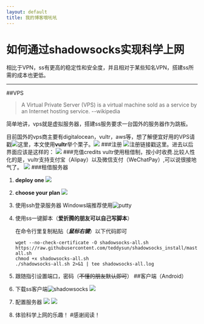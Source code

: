 ```yaml
---
layout: default
title: 我的博客哦吼吼
---
```


# 如何通过shadowsocks实现科学上网
相比于VPN，ss有更高的稳定性和安全度，并且相对于某些知名VPN，搭建ss所需的成本也更低。
*********************
##VPS
>A Virtual Private Server (VPS) is a virtual machine sold as a service by an Internet hosting service.   --wikipedia

简单地讲，vps就是虚拟服务器，搭建ss服务要求一台国外的服务器作为跳板。

目前国外的vps商主要有digitalocean，vultr，aws等，想了解便宜好用的VPS请戳![这里](http://www.vpsdx.com/?ugfcba=uv70e3)，本文使用**vultr**举个栗子。![](/images/vultr.png)
###注册
![**注册链接戳这里**](https://www.vultr.com/?ref=7235190)。进去以后界面应该是这样的：
![](/images/注册.png)
###充值credits
vultr使用租借制，按小时收费.比较人性化的是，vultr支持支付宝（Alipay）以及微信支付（WeChatPay）,可以说很接地气了。
![](/images/cz.png)
###租借服务器
1. **deploy one**
![](/images/jfwq1.png)
2. **choose your plan**
![](/images/jfwq2.png)
3. 使用ssh登录服务器
Windows端推荐使用![putty](https://www.putty.org/)
4. 使用ss一键脚本（**爱折腾的朋友可以自己写脚本**）

    在命令行里复制粘贴（***鼠标右键***）以下代码即可
    ```
    wget --no-check-certificate -O shadowsocks-all.sh https://raw.githubusercontent.com/teddysun/shadowsocks_install/master/shadowsocks-all.sh
    chmod +x shadowsocks-all.sh
    ./shadowsocks-all.sh 2>&1 | tee shadowsocks-all.log
    ```
5. 跟随指引设置端口，密码（~~不懂的朋友默认即可~~）
##客户端（Android）
1. 下载ss客户端![shadowsocks](https://github.com/shadowsocks/shadowsocks-windows)
![](/images/ss.png)  
2. 配置服务器
![](/images/jfwq01.png)
![](/images/jfwq00.png)
3. 体验科学上网的乐趣！
#感谢阅读！ 